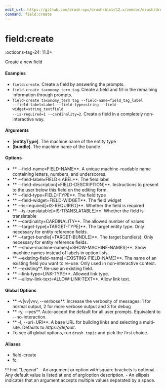 ```yaml
---
edit_url: https://github.com/drush-ops/drush/blob/12.x/vendor/drush/drush/src/Commands/field/FieldCreateCommands.php
command: field:create
---
```

# field:create

:octicons-tag-24: 11.0+

Create a new field

#### Examples

- <code>field:create</code>. Create a field by answering the prompts.
- <code>field-create taxonomy_term tag</code>. Create a field and fill in the remaining information through prompts.
- <code>field-create taxonomy_term tag --field-name=field_tag_label --field-label=Label --field-type=string --field-widget=string_textfield --is-required=1 --cardinality=2</code>. Create a field in a completely non-interactive way.

#### Arguments

- **[entityType]**. The machine name of the entity type
- **[bundle]**. The machine name of the bundle

#### Options

- ** --field-name=FIELD-NAME**. A unique machine-readable name containing letters, numbers, and underscores.
- ** --field-label=FIELD-LABEL**. The field label
- ** --field-description[=FIELD-DESCRIPTION]**. Instructions to present to the user below this field on the editing form.
- ** --field-type=FIELD-TYPE**. The field type
- ** --field-widget=FIELD-WIDGET**. The field widget
- ** --is-required[=IS-REQUIRED]**. Whether the field is required
- ** --is-translatable[=IS-TRANSLATABLE]**. Whether the field is translatable
- ** --cardinality=CARDINALITY**. The allowed number of values
- ** --target-type[=TARGET-TYPE]**. The target entity type. Only necessary for entity reference fields.
- ** --target-bundle[=TARGET-BUNDLE]**. The target bundle(s). Only necessary for entity reference fields.
- ** --show-machine-names[=SHOW-MACHINE-NAMES]**. Show machine names instead of labels in option lists.
- ** --existing-field-name[=EXISTING-FIELD-NAME]**. The name of an existing field you want to re-use. Only used in non-interactive context.
- ** --existing**. Re-use an existing field.
- ** --link-type=LINK-TYPE**. Allowed link type.
- ** --allow-link-text=ALLOW-LINK-TEXT**. Allow link text.

#### Global Options

- ** -v|vv|vvv, --verbose**. Increase the verbosity of messages: 1 for normal output, 2 for more verbose output and 3 for debug
- ** -y, --yes**. Auto-accept the default for all user prompts. Equivalent to --no-interaction.
- ** -l, --uri=URI**. A base URL for building links and selecting a multi-site. Defaults to *https://default*.
- To see all global options, run <code>drush topic</code> and pick the first choice.

#### Aliases

- field-create
- fc

!!! hint "Legend"
    - An argument or option with square brackets is optional.
    - Any default value is listed at end of arg/option description.
    - An ellipsis indicates that an argument accepts multiple values separated by a space.